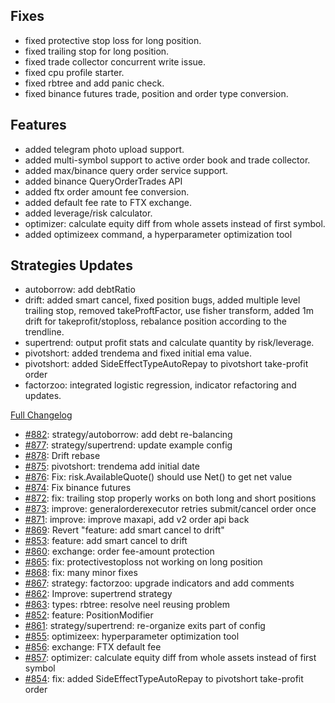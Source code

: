 ## Fixes

- fixed protective stop loss for long position.
- fixed trailing stop for long position.
- fixed trade collector concurrent write issue.
- fixed cpu profile starter.
- fixed rbtree and add panic check.
- fixed binance futures trade, position and order type conversion.

## Features

- added telegram photo upload support.
- added multi-symbol support to active order book and trade collector.
- added max/binance query order service support.
- added binance QueryOrderTrades API
- added ftx order amount fee conversion.
- added default fee rate to FTX exchange.
- added leverage/risk calculator.
- optimizer: calculate equity diff from whole assets instead of first symbol.
- added optimizeex command, a hyperparameter optimization tool

## Strategies Updates

- autoborrow: add debtRatio
- drift: added smart cancel, fixed position bugs, added multiple level trailing stop, removed takeProftFactor, use fisher transform, added 1m drift for takeprofit/stoploss, rebalance position according to the trendline.
- supertrend: output profit stats and calculate quantity by risk/leverage.
- pivotshort: added trendema and fixed initial ema value.
- pivotshort: added SideEffectTypeAutoRepay to pivotshort take-profit order
- factorzoo: integrated logistic regression, indicator refactoring and updates.

[Full Changelog](https://github.com/OvictorVieira/promeheux.api/compare/v1.38.0...main)

 - [#882](https://github.com/OvictorVieira/promeheux.api/pull/882): strategy/autoborrow: add debt re-balancing
 - [#877](https://github.com/OvictorVieira/promeheux.api/pull/877): strategy/supertrend: update example config
 - [#878](https://github.com/OvictorVieira/promeheux.api/pull/878): Drift rebase
 - [#875](https://github.com/OvictorVieira/promeheux.api/pull/875): pivotshort: trendema add initial date
 - [#876](https://github.com/OvictorVieira/promeheux.api/pull/876): Fix: risk.AvailableQuote() should use Net() to get net value
 - [#874](https://github.com/OvictorVieira/promeheux.api/pull/874): Fix binance futures
 - [#872](https://github.com/OvictorVieira/promeheux.api/pull/872): fix: trailing stop properly works on both long and short positions
 - [#873](https://github.com/OvictorVieira/promeheux.api/pull/873): improve: generalorderexecutor retries submit/cancel order once
 - [#871](https://github.com/OvictorVieira/promeheux.api/pull/871): improve: improve maxapi, add v2 order api back
 - [#869](https://github.com/OvictorVieira/promeheux.api/pull/869): Revert "feature: add smart cancel to drift"
 - [#853](https://github.com/OvictorVieira/promeheux.api/pull/853): feature: add smart cancel to drift
 - [#860](https://github.com/OvictorVieira/promeheux.api/pull/860): exchange: order fee-amount protection
 - [#865](https://github.com/OvictorVieira/promeheux.api/pull/865): fix: protectivestoploss not working on long position
 - [#868](https://github.com/OvictorVieira/promeheux.api/pull/868): fix: many minor fixes
 - [#867](https://github.com/OvictorVieira/promeheux.api/pull/867): strategy: factorzoo: upgrade indicators and add comments
 - [#862](https://github.com/OvictorVieira/promeheux.api/pull/862): Improve: supertrend strategy
 - [#863](https://github.com/OvictorVieira/promeheux.api/pull/863): types: rbtree: resolve neel reusing problem
 - [#852](https://github.com/OvictorVieira/promeheux.api/pull/852): feature: PositionModifier
 - [#861](https://github.com/OvictorVieira/promeheux.api/pull/861): strategy/supertrend: re-organize exits part of config
 - [#855](https://github.com/OvictorVieira/promeheux.api/pull/855): optimizeex: hyperparameter optimization tool
 - [#856](https://github.com/OvictorVieira/promeheux.api/pull/856): exchange: FTX default fee
 - [#857](https://github.com/OvictorVieira/promeheux.api/pull/857): optimizer: calculate equity diff from whole assets instead of first symbol
 - [#854](https://github.com/OvictorVieira/promeheux.api/pull/854): fix: added SideEffectTypeAutoRepay to pivotshort take-profit order
